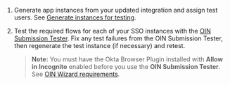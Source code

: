 1. Generate app instances from your updated integration and assign test users. See [Generate instances for testing](#generate-instances-for-testing).

1. Test the required flows for each of your SSO instances with the [OIN Submission Tester](/docs/guides/submit-oin-app/openidconnect/main/#oin-submission-tester). Fix any test failures from the OIN Submission Tester, then regenerate the test instance (if necessary) and retest.

   > **Note:** You must have the Okta Browser Plugin installed with **Allow in Incognito** enabled before you use the **OIN Submission Tester**. See [OIN Wizard requirements](/docs/guides/submit-app-prereq/main/#oin-wizard-requirements).
